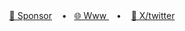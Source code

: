 <!-- Codedsprit's README profile -->

<!-- Profile -->
<!--
  <p align="center">
        <image src="https://readme-typing-svg.herokuapp.com?font=Iosevka&size=20&color=424B308A&center=true&width=410&height=45&lines=I+code+aesthetic+programs."
  </p>
        -->  
<!-- Codedsprit's Contact links -->
<div align="center">  
  <a href="https://ko-fi.com/codedspirit">🍧 Sponsor</a> &#160;&#160; •&#160;&#160; <a href="https://codedsprit.xyz">🌐 Www </a>&#160;&#160; •&#160;&#160;&#160; <a href="https://twitter.com/codedsprit">🧩 X/twitter </a></sub>
  </div>

